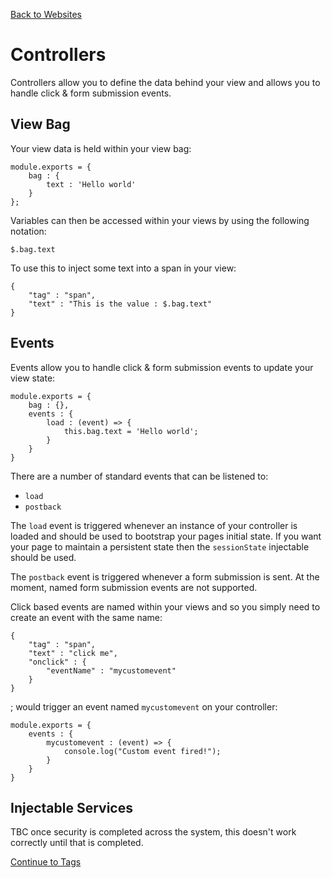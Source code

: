[Back to Websites](#/documentation/websites.md)

# Controllers

Controllers allow you to define the data behind your view and allows you to handle click & form submission events.

## View Bag

Your view data is held within your view bag:

```
module.exports = {
	bag : {
		text : 'Hello world'
	}
};
```

Variables can then be accessed within your views by using the following notation:

```
$.bag.text
```

To use this to inject some text into a span in your view:

```
{
	"tag" : "span",
	"text" : "This is the value : $.bag.text"
}
```

## Events

Events allow you to handle click & form submission events to update your view state:

```
module.exports = {
	bag : {},
	events : {
		load : (event) => {
			this.bag.text = 'Hello world';
		}
	}
}
```

There are a number of standard events that can be listened to:

* `load`
* `postback`

The `load` event is triggered whenever an instance of your controller is loaded and should be used to bootstrap your pages initial state. If you want your page to maintain a persistent state then the `sessionState` injectable should be used.

The `postback` event is triggered whenever a form submission is sent. At the moment, named form submission events are not supported.

Click based events are named within your views and so you simply need to create an event with the same name:

```
{
	"tag" : "span",
	"text" : "click me",
	"onclick" : {
		"eventName" : "mycustomevent"
	}
}
``` 

; would trigger an event named `mycustomevent` on your controller:

```
module.exports = {
	events : {
		mycustomevent : (event) => {
			console.log("Custom event fired!");
		}
	}
}
```

## Injectable Services

TBC once security is completed across the system, this doesn't work correctly until that is completed.

[Continue to Tags](#/documentation/websites--tags.md)